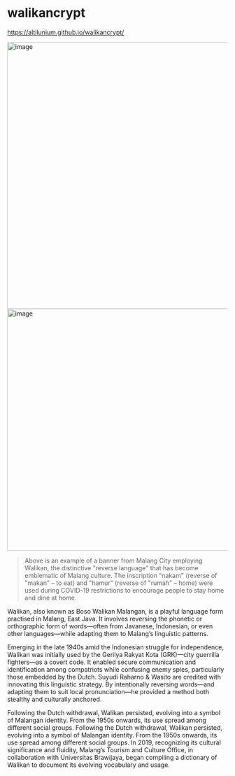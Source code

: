 # walikancrypt

https://altilunium.github.io/walikancrypt/


<img width="1095" height="610" alt="image" src="https://github.com/user-attachments/assets/4bf95310-3b1f-44ea-bc06-1fd1c20caee0" />


<img width="909" height="553" alt="image" src="https://github.com/user-attachments/assets/f7331b1e-ee90-44e8-b9e0-5770cb0ff792" />

> Above is an example of a banner from Malang City employing Walikan, the distinctive "reverse language" that has become emblematic of Malang culture. The inscription "nakam" (reverse of "makan" – to eat) and "hamur" (reverse of "rumah" – home) were used during COVID-19 restrictions to encourage people to stay home and dine at home.

Walikan, also known as Boso Walikan Malangan, is a playful language form practised in Malang, East Java. It involves reversing the phonetic or orthographic form of words—often from Javanese, Indonesian, or even other languages—while adapting them to Malang’s linguistic patterns.

Emerging in the late 1940s amid the Indonesian struggle for independence, Walikan was initially used by the Gerilya Rakyat Kota (GRK)—city guerrilla fighters—as a covert code. It enabled secure communication and identification among compatriots while confusing enemy spies, particularly those embedded by the Dutch. Suyudi Raharno & Wasito are credited with innovating this linguistic strategy. By intentionally reversing words—and adapting them to suit local pronunciation—he provided a method both stealthy and culturally anchored.

Following the Dutch withdrawal, Walikan persisted, evolving into a symbol of Malangan identity. From the 1950s onwards, its use spread among different social groups. Following the Dutch withdrawal, Walikan persisted, evolving into a symbol of Malangan identity. From the 1950s onwards, its use spread among different social groups. In 2019, recognizing its cultural significance and fluidity, Malang’s Tourism and Culture Office, in collaboration with Universitas Brawijaya, began compiling a dictionary of Walikan to document its evolving vocabulary and usage.
